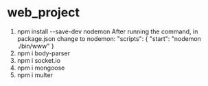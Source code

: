 # web_project

 1. npm install --save-dev nodemon
    After running the command, in package.json change to nodemon:
    "scripts": {
   "start": "nodemon ./bin/www"
   }
2.  npm i body-parser
3.  npm i socket.io
4.  npm i mongoose
5.  npm i multer


